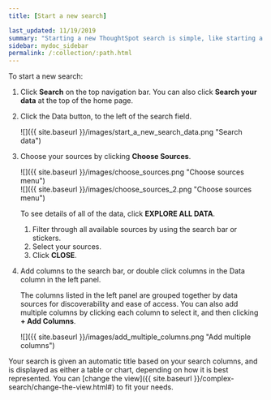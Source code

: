 ```yaml
---
title: [Start a new search]

last_updated: 11/19/2019
summary: "Starting a new ThoughtSpot search is simple, like starting a new Google search."
sidebar: mydoc_sidebar
permalink: /:collection/:path.html
---
```

To start a new search:

1. Click **Search** on the top navigation bar. You can also click **Search your data** at the top of the home page.

2. Click the Data button, to the left of the search field.

     ![]({{ site.baseurl }}/images/start_a_new_search_data.png "Search data")


3. Choose your sources by clicking **Choose Sources**.

     ![]({{ site.baseurl }}/images/choose_sources.png "Choose sources menu")
     <br>
     ![]({{ site.baseurl }}/images/choose_sources_2.png "Choose sources menu")

     To see details of all of the data, click **EXPLORE ALL DATA**.

    1. Filter through all available sources by using the search bar or stickers.
    2. Select your sources.
    3. Click **CLOSE**.

3. Add columns to the search bar, or double click columns in the Data column in the left panel.

   The columns listed in the left panel are grouped together by data sources for discoverability and ease of access. You can also add multiple columns by clicking each column to select it, and then clicking **+ Add Columns**.

     ![]({{ site.baseurl }}/images/add_multiple_columns.png "Add multiple columns")

Your search is given an automatic title based on your search columns, and is displayed as either a table or chart, depending on how it is best represented. You can [change the view]({{ site.baseurl }}/complex-search/change-the-view.html#) to fit your needs.
